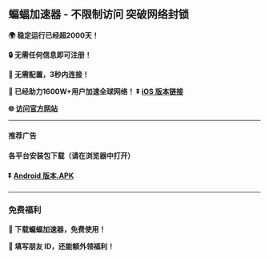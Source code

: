 ## 蝙蝠加速器 - 不限制访问 突破网络封锁 #
**:earth_africa: 稳定运行已经超2000天！**

**:lock: 无需任何信息即可注册！**

**:rocket: 无需配置，3秒内连接！**

**:man: 已经助力1600W+用户加速全球网络！**
**:arrow_double_down: [iOS 版本链接](https://share.125vpn.vip/xgvpn.html?t=t3gu23za)**

**:globe_with_meridians: [访问官方网站](https://share.125vpn.vip/xgvpn.html?t=8u5v7led)** 
- - - -
#### 推荐广告
#### 各平台安装包下载（请在浏览器中打开）
#### :arrow_double_down: [Android 版本.APK](http://share.456vpn.vip/xgvpn.html?t=u5q6ok55)
###
---
### 免费福利
**:gift: 下载蝙蝠加速器，免费使用！**

**:gift: 填写朋友 ID，还能额外领福利！**
